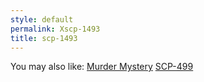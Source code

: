 ```yaml
---
style: default
permalink: Xscp-1493
title: scp-1493
---
```

You may also like:
[Murder Mystery](http://scp-wiki.net/murder-mystery)
[SCP-499](http://scp-wiki.net/scp-499)